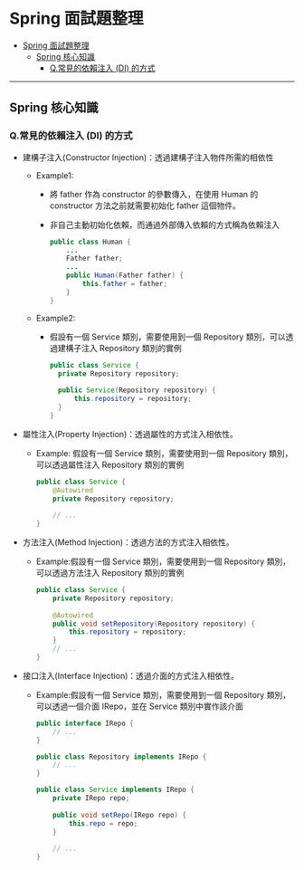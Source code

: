 # Spring 面試題整理

- [Spring 面試題整理](#spring-面試題整理)
  - [Spring 核心知識](#spring-核心知識)
    - [Q.常見的依賴注入 (DI) 的方式](#q常見的依賴注入-di-的方式)

---

## Spring 核心知識

### Q.常見的依賴注入 (DI) 的方式

- 建構子注入(Constructor Injection)：透過建構子注入物件所需的相依性
  - Example1:
    - 將 father 作為 constructor 的參數傳入，在使用 Human 的 constructor 方法之前就需要初始化 father 這個物件。
    - 非自己主動初始化依賴，而通過外部傳入依賴的方式稱為依賴注入

        ```java
        public class Human {
            ...
            Father father;
            ...
            public Human(Father father) {
                this.father = father;
            }
        }
        ```

  - Example2:
    - 假設有一個 Service 類別，需要使用到一個 Repository 類別，可以透過建構子注入 Repository 類別的實例

        ```java
        public class Service {
          private Repository repository;
          
          public Service(Repository repository) {
              this.repository = repository;
          }
        }
        ```
  
- 屬性注入(Property Injection)：透過屬性的方式注入相依性。
  - Example: 假設有一個 Service 類別，需要使用到一個 Repository 類別，可以透過屬性注入 Repository 類別的實例

      ```java
      public class Service {
          @Autowired
          private Repository repository;
          
          // ...
      }
      ```

- 方法注入(Method Injection)：透過方法的方式注入相依性。
  - Example:假設有一個 Service 類別，需要使用到一個 Repository 類別，可以透過方法注入 Repository 類別的實例

      ```java
      public class Service {
          private Repository repository;
          
          @Autowired
          public void setRepository(Repository repository) {
              this.repository = repository;
          }
          // ...
      }
      ```

- 接口注入(Interface Injection)：透過介面的方式注入相依性。
  - Example:假設有一個 Service 類別，需要使用到一個 Repository 類別，可以透過一個介面 IRepo，並在 Service 類別中實作該介面

      ```java
      public interface IRepo {
          // ...
      }

      public class Repository implements IRepo {
          // ...
      }

      public class Service implements IRepo {
          private IRepo repo;
          
          public void setRepo(IRepo repo) {
              this.repo = repo;
          }
          
          // ...
      }
      ```
